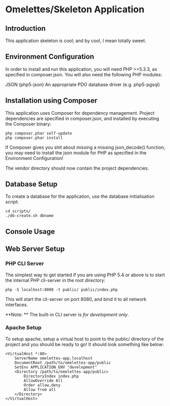 Omelettes/Skeleton Application
=======================

Introduction
------------
This application skeleton is cool; and by cool, I mean totally sweet.


Environment Configuration
-------------------------

In order to install and run this application, you will need PHP >=5.3.3, as specified
in composer.json. You will also need the following PHP modules:

JSON (php5-json)
An appropriate PDO database driver (e.g. php5-pgsql)


Installation using Composer
---------------------------
This application uses Composer for dependency management. Project dependencies are
specified in composer.json, and installed by executing the Composer binary:

    php composer.phar self-update
    php composer.phar install

If Composer gives you shit about missing a missing json_decode() function, you may
need to install the json module for PHP as specified in the Environment Configuration!

The vendor directory should now contain the project dependencies.


Database Setup
--------------

To create a database for the application, use the database initialisation script:

    cd scripts/
    ./db-create.sh dbname


Console Usage
-------------




Web Server Setup
----------------

### PHP CLI Server

The simplest way to get started if you are using PHP 5.4 or above is to start the
internal PHP cli-server in the root directory:

    php -S localhost:8080 -t public/ public/index.php

This will start the cli-server on port 8080, and bind it to all network
interfaces.

**Note: ** The built-in CLI server is *for development only*.

### Apache Setup

To setup apache, setup a virtual host to point to the public/ directory of the
project and you should be ready to go! It should look something like below:

    <VirtualHost *:80>
        ServerName omelettes-app.localhost
        DocumentRoot /path/to/omelettes-app/public
        SetEnv APPLICATION_ENV "development"
        <Directory /path/to/omelettes-app/public>
            DirectoryIndex index.php
            AllowOverride All
            Order allow,deny
            Allow from all
        </Directory>
    </VirtualHost>

